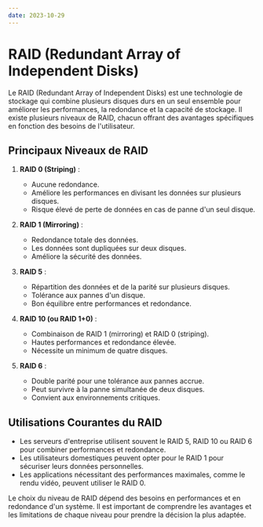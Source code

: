 ```yaml
---
date: 2023-10-29
---
```

# RAID (Redundant Array of Independent Disks)

Le RAID (Redundant Array of Independent Disks) est une technologie de stockage qui combine plusieurs disques durs en un seul ensemble pour améliorer les performances, la redondance et la capacité de stockage. Il existe plusieurs niveaux de RAID, chacun offrant des avantages spécifiques en fonction des besoins de l'utilisateur.

## Principaux Niveaux de RAID

1. **RAID 0 (Striping)** :
   - Aucune redondance.
   - Améliore les performances en divisant les données sur plusieurs disques.
   - Risque élevé de perte de données en cas de panne d'un seul disque.

2. **RAID 1 (Mirroring)** :
   - Redondance totale des données.
   - Les données sont dupliquées sur deux disques.
   - Améliore la sécurité des données.

3. **RAID 5** :
   - Répartition des données et de la parité sur plusieurs disques.
   - Tolérance aux pannes d'un disque.
   - Bon équilibre entre performances et redondance.

4. **RAID 10 (ou RAID 1+0)** :
   - Combinaison de RAID 1 (mirroring) et RAID 0 (striping).
   - Hautes performances et redondance élevée.
   - Nécessite un minimum de quatre disques.

5. **RAID 6** :
   - Double parité pour une tolérance aux pannes accrue.
   - Peut survivre à la panne simultanée de deux disques.
   - Convient aux environnements critiques.

## Utilisations Courantes du RAID

- Les serveurs d'entreprise utilisent souvent le RAID 5, RAID 10 ou RAID 6 pour combiner performances et redondance.
- Les utilisateurs domestiques peuvent opter pour le RAID 1 pour sécuriser leurs données personnelles.
- Les applications nécessitant des performances maximales, comme le rendu vidéo, peuvent utiliser le RAID 0.

Le choix du niveau de RAID dépend des besoins en performances et en redondance d'un système. Il est important de comprendre les avantages et les limitations de chaque niveau pour prendre la décision la plus adaptée.

